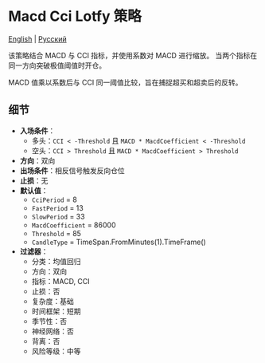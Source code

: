 # Macd Cci Lotfy 策略
[English](README.md) | [Русский](README_ru.md)

该策略结合 MACD 与 CCI 指标，并使用系数对 MACD 进行缩放。
当两个指标在同一方向突破极值阈值时开仓。

MACD 值乘以系数后与 CCI 同一阈值比较，旨在捕捉超买和超卖后的反转。

## 细节

- **入场条件**：
  - 多头：`CCI < -Threshold` 且 `MACD * MacdCoefficient < -Threshold`
  - 空头：`CCI > Threshold` 且 `MACD * MacdCoefficient > Threshold`
- **方向**：双向
- **出场条件**：相反信号触发反向仓位
- **止损**：无
- **默认值**：
  - `CciPeriod` = 8
  - `FastPeriod` = 13
  - `SlowPeriod` = 33
  - `MacdCoefficient` = 86000
  - `Threshold` = 85
  - `CandleType` = TimeSpan.FromMinutes(1).TimeFrame()
- **过滤器**：
  - 分类：均值回归
  - 方向：双向
  - 指标：MACD, CCI
  - 止损：否
  - 复杂度：基础
  - 时间框架：短期
  - 季节性：否
  - 神经网络：否
  - 背离：否
  - 风险等级：中等

